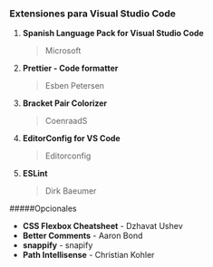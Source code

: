 ### Extensiones para Visual Studio Code

1. **Spanish Language Pack for Visual Studio Code**

   > Microsoft

2. **Prettier - Code formatter**

   > Esben Petersen

3. **Bracket Pair Colorizer**

   > CoenraadS

4. **EditorConfig for VS Code**

   > Editorconfig

5. **ESLint**
   > Dirk Baeumer

#####Opcionales

- **CSS Flexbox Cheatsheet** - Dzhavat Ushev
- **Better Comments** - Aaron Bond
- **snappify** - snapify
- **Path Intellisense** - Christian Kohler
